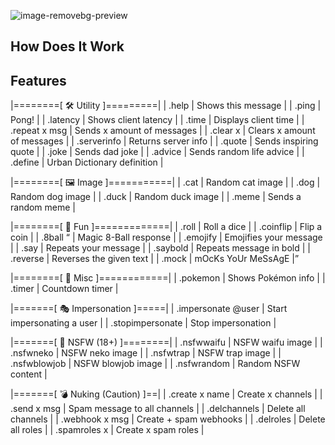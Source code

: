 ![image-removebg-preview](https://github.com/user-attachments/assets/43e74698-fb84-475d-88d0-a3222637e8ed)
## How Does It Work

## Features
|========[ 🛠️  Utility ]=========|
| .help              | Shows this message             |
| .ping              | Pong!                          |
| .latency           | Shows client latency           |
| .time              | Displays client time           |
| .repeat x msg      | Sends x amount of messages     |
| .clear x           | Clears x amount of messages    |
| .serverinfo        | Returns server info            |
| .quote             | Sends inspiring quote          |
| .joke              | Sends dad joke                 |
| .advice            | Sends random life advice       |
| .define <word>     | Urban Dictionary definition    |

|========[ 🖼️  Image ]===========|
| .cat               | Random cat image               |
| .dog               | Random dog image               |
| .duck              | Random duck image              |
| .meme              | Sends a random meme            |

|========[ 🎉  Fun ]=============|
| .roll              | Roll a dice                    |
| .coinflip          | Flip a coin                    |
| .8ball <q>         | Magic 8-Ball response          |
| .emojify <msg>     | Emojifies your message         |
| .say <msg>         | Repeats your message           |
| .saybold <msg>     | Repeats message in bold        |
| .reverse <text>    | Reverses the given text        |
| .mock <msg>        | mOcKs YoUr MeSsAgE             |

|========[ 🎲 Misc ]============|
| .pokemon <name>    | Shows Pokémon info             |
| .timer <seconds>   | Countdown timer                |

|=======[ 🎭 Impersonation ]=====|
| .impersonate @user | Start impersonating a user     |
| .stopimpersonate   | Stop impersonation             |

|=======[ 🔞 NSFW (18+) ]========|
| .nsfwwaifu          | NSFW waifu image              |
| .nsfwneko           | NSFW neko image               |
| .nsfwtrap           | NSFW trap image               |
| .nsfwblowjob        | NSFW blowjob image            |
| .nsfwrandom         | Random NSFW content           |

|=======[ 💣 Nuking (Caution) ]==|
| .create x name      | Create x channels             |
| .send x msg         | Spam message to all channels  |
| .delchannels        | Delete all channels           |
| .webhook x msg      | Create + spam webhooks        |
| .delroles           | Delete all roles              |
| .spamroles x        | Create x spam roles           |
